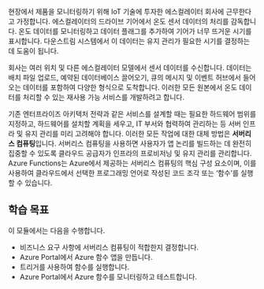 현장에서 제품을 모니터링하기 위해 IoT 기술에 투자한 에스컬레이터 회사에 근무한다고 가정합니다. 에스컬레이터의 드라이브 기어에서 온도 센서 데이터의 처리를 감독합니다. 온도 데이터를 모니터링하고 데이터 플래그를 추가하여 기어가 너무 뜨거운 시기를 표시합니다. 다운스트림 시스템에서 이 데이터는 유지 관리가 필요한 시기를 결정하는 데 도움이 됩니다.

회사는 여러 위치 및 다른 에스컬레이터 모델에서 센서 데이터를 수신합니다. 데이터는 배치 파일 업로드, 예약된 데이터베이스 끌어오기, 큐의 메시지 및 이벤트 허브에서 들어오는 데이터를 포함하여 다양한 형식으로 도착합니다. 이러한 모든 원본에서 온도 데이터를 처리할 수 있는 재사용 가능 서비스를 개발하려고 합니다.

기존 엔터프라이즈 아키텍처 전략과 같은 서비스를 설계할 때는 필요한 하드웨어 범위를 지정하고, 하드웨어를 설치할 계획을 세우고, IT 부서와 협력하여 관리하는 등 서버 인프라 및 유지 관리를 미리 고려해야 합니다. 이러한 모든 작업에 대한 대체 방법은 **서버리스 컴퓨팅**입니다. 서버리스 컴퓨팅을 사용하면 사용자가 앱 논리를 빌드하는 데 완전히 집중할 수 있도록 클라우드 공급자가 인프라의 프로비저닝 및 유지 관리를 관리합니다. Azure Functions는 Azure에서 제공하는 서버리스 컴퓨팅의 핵심 구성 요소이며, 이를 사용하여 클라우드에서 선택한 프로그래밍 언어로 작성된 코드 조각 또는 ‘함수’를 실행할 수 있습니다.

## <a name="learning-objectives"></a>학습 목표

이 모듈에서는 다음을 수행합니다.

- 비즈니스 요구 사항에 서버리스 컴퓨팅이 적합한지 결정합니다.
- Azure Portal에서 Azure 함수 앱을 만듭니다.
- 트리거를 사용하여 함수를 실행합니다.
- Azure Portal에서 Azure 함수를 모니터링하고 테스트합니다.
